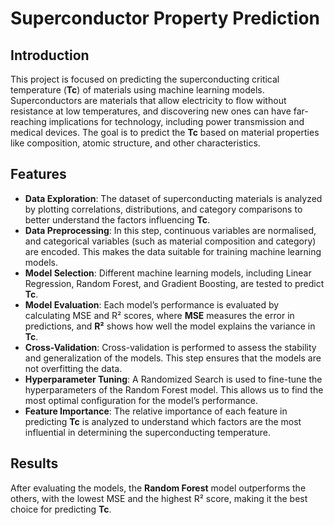 # Superconductor Property Prediction

## Introduction
This project is focused on predicting the superconducting critical temperature (**Tc**) of materials using machine learning models. Superconductors are materials that allow electricity to flow without resistance at low temperatures, and discovering new ones can have far-reaching implications for technology, including power transmission and medical devices. The goal is to predict the **Tc** based on material properties like composition, atomic structure, and other characteristics.

## Features
- **Data Exploration**: The dataset of superconducting materials is analyzed by plotting correlations, distributions, and category comparisons to better understand the factors influencing **Tc**.
- **Data Preprocessing**: In this step, continuous variables are normalised, and categorical variables (such as material composition and category) are encoded. This makes the data suitable for training machine learning models.
- **Model Selection**: Different machine learning models, including Linear Regression, Random Forest, and Gradient Boosting, are tested to predict **Tc**.
- **Model Evaluation**: Each model’s performance is evaluated by calculating MSE and R² scores, where **MSE** measures the error in predictions, and **R²** shows how well the model explains the variance in **Tc**.
- **Cross-Validation**: Cross-validation is performed to assess the stability and generalization of the models. This step ensures that the models are not overfitting the data.
- **Hyperparameter Tuning**: A Randomized Search is used to fine-tune the hyperparameters of the Random Forest model. This allows us to find the most optimal configuration for the model’s performance.
- **Feature Importance**: The relative importance of each feature in predicting **Tc** is analyzed to understand which factors are the most influential in determining the superconducting temperature.
  
## Results
After evaluating the models, the **Random Forest** model outperforms the others, with the lowest MSE and the highest R² score, making it the best choice for predicting **Tc**.

